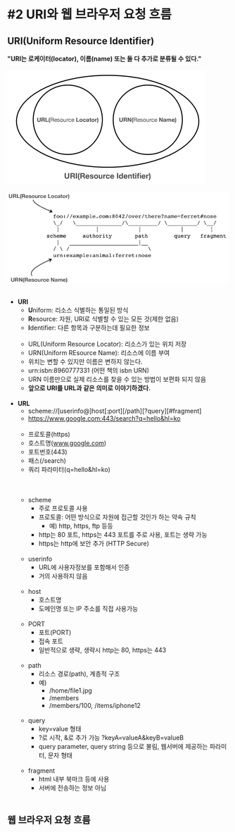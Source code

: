 # #2 URI와 웹 브라우저 요청 흐름

## URI(Uniform Resource Identifier)
**"URI는 로케이터(locator), 이름(name) 또는 둘 다 추가로 분류될 수 있다."**
<br><br>
     ![Alt text](./image/URI%20구조.png)
<br><br>
     ![Alt text](./image/URI%20설명.png)
<br><br>

- **URI**
    - **U**niform: 리소스 식별하는 통일된 방식
    - **R**esource: 자원, URI로 식별할 수 있는 모든 것(제한 없음)
    - **I**dentifier: 다른 항목과 구분하는데 필요한 정보
<br><br>
    - URL(Uniform Resource Locator): 리소스가 있는 위치 저장
    - URN(Uniform REsource Name): 리소스에 이름 부여
    - 위치는 변할 수 있지만 이름은 변하지 않는다.
    - urn:isbn:8960777331 (어떤 책의 isbn URN)
    - URN 이름만으로 실제 리소스를 찾을 수 있는 방법이 보편화 되지 않음
    - **앞으로 URI를 URL과 같은 의미로 이야기하겠다.**
<br><br>
- **URL**
    - scheme://[userinfo@]host[:port][/path][?query][#fragment]
    - https://www.google.com:443/search?q=hello&hl=ko
    <br><br>
    - 프로토콜(https)
    - 호스트명(www.google.com)
    - 포트번호(443)
    - 패스(/search)
    - 쿼리 파라미터(q=hello&hl=ko)
    <br><br>
    <br><br>
    - scheme
        - 주로 프로토콜 사용
        - 프로토콜: 어떤 방식으로 자원에 접근할 것인가 하는 약속 규칙
            - 예) http, https, ftp 등등
        - http는 80 포트, https는 443 포트를 주로 사용, 포트는 생략 가능
        - https는 http에 보안 추가 (HTTP Secure)
        <br><br>
    - userinfo
        - URL에 사용자정보를 포함해서 인증
        - 거의 사용하지 않음
        <br><br>
    - host
        - 호스트명
        - 도메인명 또는 IP 주소를 직접 사용가능
        <br><br>
    - PORT
        - 포트(PORT)
        - 접속 포트
        - 일반적으로 생략, 생략시 http는 80, https는 443
        <br><br>
    - path
        - 리소스 경로(path), 계층적 구조
        - 예)
            - /home/file1.jpg
            - /members
            - /members/100, /items/iphone12
        <br><br>
    - query
        - key=value 형태
        - ?로 시작, &로 추가 가능 ?keyA=valueA&keyB=valueB
        - query parameter, query string 등으로 불림, 웹서버에 제공하는 파라미터, 문자 형태
        <br><br>
    - fragment
        - html 내부 북마크 등에 사용
        - 서버에 전송하는 정보 아님
        <br><br>
## 웹 브라우저 요청 흐름